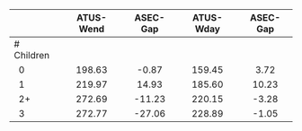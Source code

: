 
|                      |    ATUS-Wend |     ASEC-Gap |    ATUS-Wday |     ASEC-Gap |
| -------------------- | :----------: | :----------: | :----------: | :----------: |
| # Children           |              |              |              |              |
| &nbsp;&nbsp;0        |       198.63 |        -0.87 |       159.45 |         3.72 |
| &nbsp;&nbsp;1        |       219.97 |        14.93 |       185.60 |        10.23 |
| &nbsp;&nbsp;2+       |       272.69 |       -11.23 |       220.15 |        -3.28 |
| &nbsp;&nbsp;3        |       272.77 |       -27.06 |       228.89 |        -1.05 |

